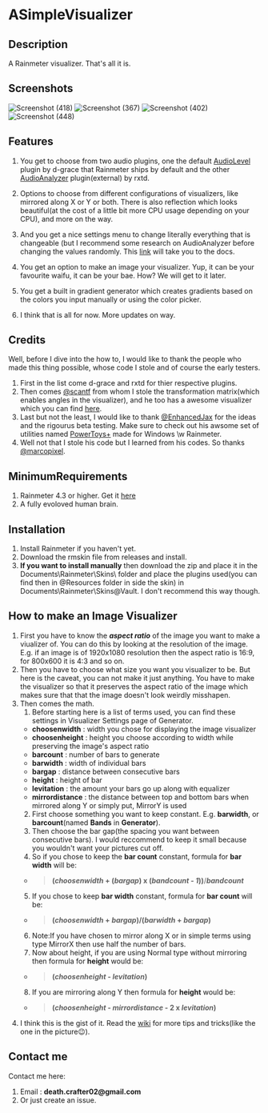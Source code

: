 # ASimpleVisualizer
## Description
A Rainmeter visualizer. That's all it is.
## Screenshots
![Screenshot (418)](https://user-images.githubusercontent.com/77834863/115127589-3cc0bc00-9ff5-11eb-92ad-1efde7adb93a.png)
![Screenshot (367)](https://user-images.githubusercontent.com/77834863/115127377-988a4580-9ff3-11eb-9973-86bba49a898e.png)
![Screenshot (402)](https://user-images.githubusercontent.com/77834863/115127440-2403d680-9ff4-11eb-9f2d-1edc96d7f5ec.png)
![Screenshot (448)](https://user-images.githubusercontent.com/77834863/115127678-059eda80-9ff6-11eb-8c5c-70066044ebc0.png)
## Features
1. You get to choose from two audio plugins, one the default [AudioLevel](https://docs.rainmeter.net/manual/plugins/audiolevel/) plugin by d-grace that Rainmeter ships by default and the other [AudioAnalyzer](https://github.com/d-uzlov/Rainmeter-Plugins-by-rxtd]) plugin(external) by rxtd.

2. Options to choose from different configurations of visualizers, like mirrored along X or Y or both. There is also reflection which looks beautiful(at the cost of a little bit more CPU usage depending on your CPU), and more on the way.
 
3. And you get a nice settings menu to change literally everything that is changeable (but I recommend some research on AudioAnalyzer before changing the values randomly. This [link](https://li7xi.github.io/AudioAnalyzerDocs/#/) will take you to the docs.
4. You get an option to make an image your visualizer. Yup, it can be your favourite waifu, it can be your bae. How? We will get to it later.
5. You get a built in gradient generator which creates gradients based on the colors you input manually or using the color picker.
6. I think that is all for now. More updates on way.

## Credits
Well, before I dive into the how to, I would like to thank the people who made this thing possible, whose code I stole and of course the early testers. 
1. First in the list come d-grace and rxtd for thier respective plugins.
2. Then comes [@scantf](https://github.com/sctanf) from whom I stole the transformation matrix(which enables angles in the visualizer), and he too has a awesome visualizer which you can find [here](https://github.com/sctanf/vectorcopy2).
3. Last but not the least, I would like to thank [@EnhancedJax](https://github.com/EnhancedJax) for the ideas and the rigourus beta testing. Make sure to check out his awsome set of utilities named [PowerToys+](https://github.com/EnhancedJax/PowerToysPlus) made for Windows \w Rainmeter.
4. Well not that I stole his code but I learned from his codes. So thanks [@marcopixel](https://github.com/marcopixel).

## MinimumRequirements
1. Rainmeter 4.3 or higher. Get it [here](https://rainmeter.net/)
2. A fully evoloved human brain.

## Installation
1. Install Rainmeter if you haven't yet.
2. Download the rmskin file from releases and install.
3. **If you want to install manually** then download the zip and place it in the Documents\Rainmeter\Skins\ folder and place the plugins used(you can find then in @Resources folder in side the skin) in Documents\Rainmeter\Skins\@Vault\. I don't recommend this way though.

## How to make an Image Visualizer
1. First you have to know the __*aspect ratio*__ of the image you want to make a viualizer of. You can do this by looking at the resolution of the image. E.g. if an image is of 1920x1080 resolution then the aspect ratio is 16:9, for 800x600 it is 4:3 and so on.
2. Then you have to choose what size you want you visualizer to be. But here is the caveat, you can not make it just anything. You have to make the visualizer so that it preserves the aspect ratio of the image which makes sure that that the image doesn't look weirdly misshapen.
3. Then comes the math.
   1. Before starting here is a list of terms used, you can find these settings in Visualizer Settings page of Generator.
   - **choosenwidth** : width you chose for displaying the image visualizer
   - **choosenheight** : height you choose according to width while preserving the image's aspect ratio
   - **barcount** : number of bars to generate
   - **barwidth** : width of individual bars
   - **bargap** : distance between consecutive bars
   - **height** : height of bar
   - **levitation** : the amount your bars go up along with equalizer
   - **mirrordistance** : the distance between top and bottom bars when mirrored along Y or simply put, MirrorY is used
   2. First choose something you want to keep constant. E.g. **barwidth**, or **barcount**(named **Bands** in **Generator**).
   3. Then choose the bar gap(the spacing you want between consecutive bars). I would reccommend to keep it small because you wouldn't want your pictures cut off.
   4. So if you chose to keep the **bar count** constant, formula for **bar width** will be:
   - > **(_choosenwidth_ + (_bargap_) x (_bandcount - 1_))**/**_bandcount_**
   5. If you chose to keep **bar width** constant, formula for **bar count** will be:
   - > **(_choosenwidth_ + _bargap_)/(_barwidth_ + _bargap_)**
   6. Note:If you have chosen to mirror along X or in simple terms using type MirrorX then use half the number of bars. 
   7. Now about height, if you are using Normal type without mirroring then formula for **height** would be:
   - > **(_choosenheight_ - _levitation_)**
   8. If you are mirroring along Y then formula for **height** would be:
   - > **(_choosenheight_ - _mirrordistance_ - 2 x _levitation_)**
4. I think this is the gist of it. Read the [wiki](https://github.com/deathcrafter/ASimpleVisualizer/wiki) for more tips and tricks(like the one in the picture:wink:). 
## Contact me
Contact me here:
 1. Email : __death.crafter02@gmail.com__
 2. Or just create an issue.
